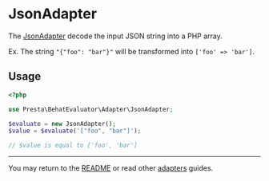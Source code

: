 # JsonAdapter

The [JsonAdapter][1] decode the input JSON string into a PHP array.

Ex. The string `"{"foo": "bar"}"` will be transformed into `['foo' => 'bar']`.

## Usage

```php
<?php

use Presta\BehatEvaluator\Adapter\JsonAdapter;

$evaluate = new JsonAdapter();
$value = $evaluate('["foo", "bar"]');

// $value is equal to ['foo', 'bar']
```

---

You may return to the [README][2] or read other [adapters][3] guides.

[1]: ../../src/Adapter/JsonAdapter.php
[2]: ../../README.md
[3]: ../adapters/
